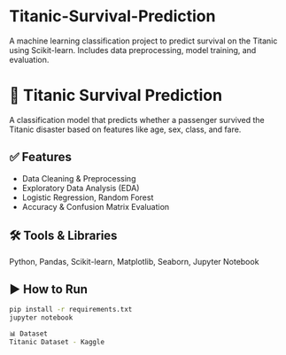 # Titanic-Survival-Prediction
A  machine learning classification project to predict survival on the Titanic using Scikit-learn. Includes data preprocessing, model training, and evaluation.

# 🚢 Titanic Survival Prediction

A classification model that predicts whether a passenger survived the Titanic disaster based on features like age, sex, class, and fare.

## ✅ Features
- Data Cleaning & Preprocessing
- Exploratory Data Analysis (EDA)
- Logistic Regression, Random Forest
- Accuracy & Confusion Matrix Evaluation

## 🛠 Tools & Libraries
Python, Pandas, Scikit-learn, Matplotlib, Seaborn, Jupyter Notebook

## ▶️ How to Run
```bash
pip install -r requirements.txt
jupyter notebook

📊 Dataset
Titanic Dataset - Kaggle
